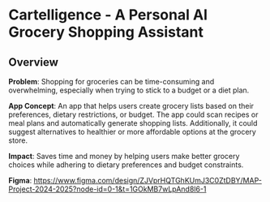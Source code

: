 # Cartelligence - A Personal AI Grocery Shopping Assistant
## Overview
**Problem**: Shopping for groceries can be time-consuming and overwhelming, especially when trying to stick to a budget or a diet plan.

**App Concept**: An app that helps users create grocery lists based on their preferences, dietary restrictions, or budget. The app could scan recipes or meal plans and automatically generate shopping lists. Additionally, it could suggest alternatives to healthier or more affordable options at the grocery store.

**Impact**: Saves time and money by helping users make better grocery choices while adhering to dietary preferences and budget constraints.

**Figma**: https://www.figma.com/design/ZJVprHQTGhKUmJ3C0ZtDBY/MAP-Project-2024-2025?node-id=0-1&t=1GOkMB7wLpAnd8l6-1

